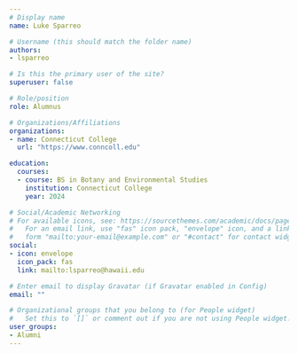 ```yaml
---
# Display name
name: Luke Sparreo

# Username (this should match the folder name)
authors:
- lsparreo

# Is this the primary user of the site?
superuser: false

# Role/position
role: Alumnus

# Organizations/Affiliations
organizations:
- name: Connecticut College
  url: "https://www.conncoll.edu"

education:
  courses:
  - course: BS in Botany and Environmental Studies
    institution: Connecticut College
    year: 2024

# Social/Academic Networking
# For available icons, see: https://sourcethemes.com/academic/docs/page-builder/#icons
#   For an email link, use "fas" icon pack, "envelope" icon, and a link in the
#   form "mailto:your-email@example.com" or "#contact" for contact widget.
social:
- icon: envelope
  icon_pack: fas
  link: mailto:lsparreo@hawaii.edu

# Enter email to display Gravatar (if Gravatar enabled in Config)
email: ""

# Organizational groups that you belong to (for People widget)
#   Set this to `[]` or comment out if you are not using People widget.
user_groups:
- Alumni
---
```


